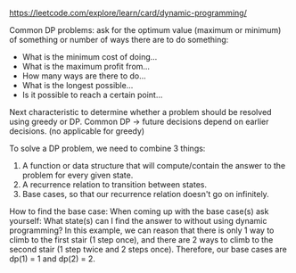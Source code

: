 https://leetcode.com/explore/learn/card/dynamic-programming/

Common DP problems:
ask for the optimum value (maximum or minimum) of something or number of ways there are to do something:
- What is the minimum cost of doing...
- What is the maximum profit from...
- How many ways are there to do...
- What is the longest possible...
- Is it possible to reach a certain point...

Next characteristic to determine whether a problem should be resolved using greedy or DP.
Common DP -> future decisions depend on earlier decisions. (no applicable for greedy)


To solve a DP problem, we need to combine 3 things:
1. A function or data structure that will compute/contain the answer to the problem for every given state.
2. A recurrence relation to transition between states.
3. Base cases, so that our recurrence relation doesn't go on infinitely.

How to find the base case:
When coming up with the base case(s) ask yourself: 
What state(s) can I find the answer to without using dynamic programming?
In this example, we can reason that there is only 1 way to climb to the first stair (1 step once), 
and there are 2 ways to climb to the second stair (1 step twice and 2 steps once). 
Therefore, our base cases are dp(1) = 1 and dp(2) = 2.
